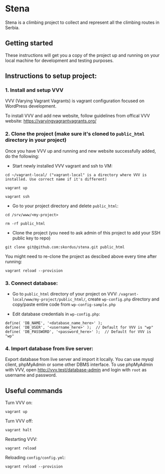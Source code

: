 # Stena

Stena is a climbing project to collect and represent all the climbing routes in Serbia.

## Getting started

These instructions will get you a copy of the project up and running on your local machine for development and testing purposes.

## Instructions to setup project:

### 1. Install and setup VVV

VVV (Varying Vagrant Vagrants) is vagrant configuration focused on WordPress development.

To install VVV and add new website, follow guidelines from offical VVV website: https://varyingvagrantvagrants.org/

### 2. Clone the project (make sure it's cloned to `public_html` directory in your project)

Once you have VVV up and running and new website successfully added, do the following:

* Start newly installed VVV vagrant and ssh to VM:

```
cd ~/vagrant-local/ ("vagrant-local" is a directory where VVV is installed. Use correct name if it's different)
```

```
vagrant up
```

```
vagrant ssh
```

* Go to your project directory and delete `public_html`:

```
cd /srv/www/<my-project>
```

```
rm -rf public_html
```

* Clone the project (you need to ask admin of this project to add your SSH public key to repo)

```
git clone git@github.com:skordus/stena.git public_html
```

You might need to re-clone the project as descibed above every time after running:

```
vagrant reload --provision
```

### 3. Connect database:

* Go to `public_html` directory of your project on VVV: `/vagrant-local/www/my-project/public_html/`, create `wp-config.php` directory and copy/paste entire code from `wp-config-sample.php`

* Edit database credentials in `wp-config.php`:

```
define( 'DB_NAME', '<database_name_here>' );
define( 'DB_USER', '<username_here>' );  // Default for VVV is "wp"
define( 'DB_PASSWORD', '<password_here>' );  // Default for VVV is "wp"
```

### 4. Import database from live server:

Export database from live server and import it locally. You can use mysql client, phpMyAdmin or some other DBMS interface.
To use phpMyAdmin with VVV, open http://vvv.test/database-admin and login with `root` as username and password.

## Useful commands

Turn VVV on:
```
vagrant up
```

Turn VVV off:
```
vagrant halt
```

Restarting VVV:
```
vagrant reload
```

Reloading `config/config.yml`:
```
vagrant reload --provision
```
